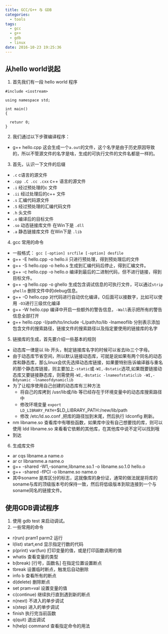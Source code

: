 ```yaml
---
title: GCC/G++ 与 GDB
categories:
  - tools
tags:
  - gcc
  - g++
  - gdb
  - linux
date: 2016-10-23 19:25:36
---
```


## 从hello world说起

1. 首先我们有一段 hello world 程序
```
#include <iostream>

using namespace std;

int main()
{

  retunr 0;
}
```
<!--more-->
2. 我们通过以下步骤编译程序：
  * g++ hello.cpp
这会生成一个`a.out`的文件，这个名字是由于历史原因导致的，所以不管源文件的名字是啥，生成的可执行文件的文件名都是一样的。
3. 首先，认识一下文件的后缀
  * `.c` c语言的源文件
  * `.cpp .C .cc .cxx` c++ 语言的源文件
  * `.i` 经过预处理的c 文件
  * `.ii` 经过处理后的c++ 文件
  * `.s` 汇编代码源文件
  * `.S` 经过预处理的汇编代码文件
  * `.h` 头文件
  * `.o` 编译后的目标文件
  * `.so` 动态链接库文件 在Win下是 `.dll`
  * `.a` 静态链接库文件 在Win下是  `.lib`
4. gcc 常用的命令
  * 一般格式： `gcc [-option] srcfile [-option] desfile`
  * g++ -E hello.cpp -o hello.ii 只进行预处理，得到预处理后的文件
  * g++ -S hello.cpp -o hello.s 生成到汇编代码后停止，得到汇编文件。
  * g++ -c hello.cpp -o hello.o 编译到最后的二进制代码，但不进行链接，得到目标文件。
  * g++ -g hello.cpp -o ghello 生成包含调试信息的可执行文件，可以通过`strip ghello` 删除文件中的debug信息。
  * g++ -O hello.cpp 对代码进行自动优化编译，O后面可以接数字，比如可以使用 `-O3`进行三级优化编译
  * g++ -W hello.cpp 编译中开启一些额外的警告信息，`-Wall`表示把所有的警告信息全部打开
  * g++ hello.cpp -I/path/to/include -L/path/to/lib -lnameoflib 分别表示添加包含文件的搜索路径，链接文件的搜索路径以及指定要使用的链接库的名字
5. 链接库的生成，首先要介绍一些基本的规则
  * 动态库一律是以 lib 开头，制定链接库名字的时候可以省去lib三个字母。
  * 由于动态库节省空间，所以默认链接动态库，可就是说如果有两个同名的动态库和静态库，那么linux会优先选择动态库链接，如果要特别告诉编译器与重名的那个静态库链接，则主要加上`-static`或`-WI,-Bstatic`选项,如果既要链接动态库又要链接静态库，则需使用`-WI,-Bstatic -lnameofstaticlib -WI,-Bdynamic -lnameofdynamiclib`
  * 为了让程序使用自己创建的动态库有三种方法
    * 将自己的库拷到 /usr/lib或/lib 等已经存在于环境变量中的动态库搜索路径中
    * 修改环境变量 `export LD_LIBRARY_PATH`=$LD_LIBRARY_PATH:/new/lib/path
    * 修改 /etc/ld.so.conf ,把库的路径加到末尾，然后执行 ldconfig 刷新。
  * nm libname.so 查看库中有哪些函数，如果库中没有自己想要找的库，则可以使用 ldd libname.so 来看看它依赖的其他库，在其他库中说不定可以找到哦
  * 到达
6. 生成库文件
  * ar cqs libname.a name.o
  * ar cr libnamme.a name.o
  * g++ -shared -W1,-soname,libname.so.1 -o libname.so.1.0 hello.o
  * g++ -shared -fPCI -o libname.so name.o
  * 其中soname 是库区分的标志，这就像库的身份证，通常的做法就是将库的soname与库的顶级版本号的保持一致，然后将低级版本到软连接到一个与soname同名的链接文件。

## 使用GDB调试程序
1. 使用 gdb test 来启动调试。
2. 一些常用的命令
  * r(run) pram1 parm2 运行
  * l(list) start,end 显示指定行数的代码
  * p(print) var(fun) 打印变量的值，或是打印函数调用的值
  * whatis 查看变量的类型
  * b(break) [行号，函数名]  在指定位置设置断点
  * tbreak 设置临时断点，触发后自动删除
  * info b 查看所有的断点
  * d(delete) 删除断点
  * set pram=val 设置变量的值
  * c(continue) 继续执行直到遇到新的断点
  * n(next) 不进入的单步调试
  * s(step) 进入的单步调试
  * finish 执行完当前函数
  * q(quit) 退出调试
  * h(help) command 查看指定命令的用法
